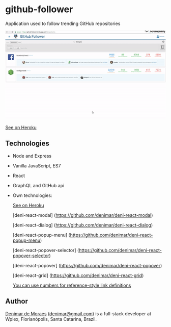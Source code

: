 # github-follower
Application used to follow trending GitHub repositories

![alt text](https://raw.githubusercontent.com/denimar/github-follower/master/github-follower.gif)


[See on Heroku](https://github-follower.herokuapp.com/#/repositories/)

## Technologies
* Node and Express
* Vanilla JavaScript, ES7  
* React  
* GraphQL and GitHub api  
* Own technologies:

    [See on Heroku](https://github-follower.herokuapp.com/#/repositories/)
  
    [deni-react-modal] (https://github.com/denimar/deni-react-modal)    
    
    [deni-react-dialog] (https://github.com/denimar/deni-react-dialog)
    
    [deni-react-popup-menu] (https://github.com/denimar/deni-react-popup-menu)
    
    [deni-react-popover-selector] (https://github.com/denimar/deni-react-popover-selector)
    
    [deni-react-popover] (https://github.com/denimar/deni-react-popover)
    
    [deni-react-grid] (https://github.com/denimar/deni-react-grid)
    
    [You can use numbers for reference-style link definitions][1]
    
    
## Author

[Denimar de Moraes](http://github.com/denimar) (denimar@gmail.com) is a full-stack developer at Wplex, Florianópolis, Santa Catarina, Brazil.

[1]: http://slashdot.org
